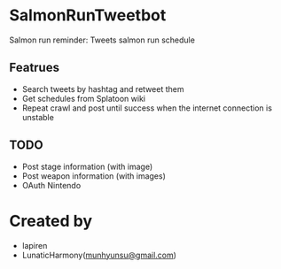 # SalmonRunTweetbot
Salmon run reminder: Tweets salmon run schedule

## Featrues
- Search tweets by hashtag and retweet them
- Get schedules from Splatoon wiki
- Repeat crawl and post until success when the internet connection is unstable

## TODO
- Post stage information (with image)
- Post weapon information (with images)
- OAuth Nintendo

# Created by
- lapiren
- LunaticHarmony(munhyunsu@gmail.com)
